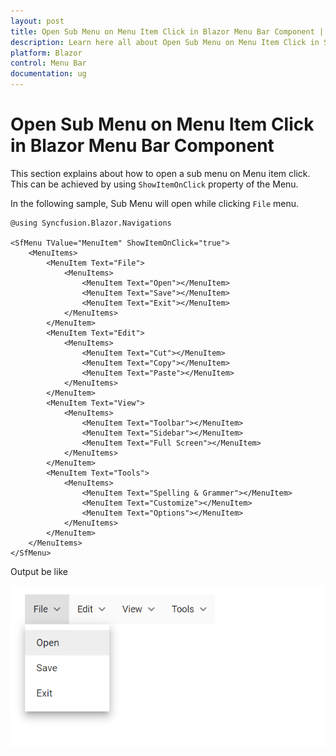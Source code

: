 ```yaml
---
layout: post
title: Open Sub Menu on Menu Item Click in Blazor Menu Bar Component | Syncfusion
description: Learn here all about Open Sub Menu on Menu Item Click in Syncfusion Blazor Menu Bar component and more.
platform: Blazor
control: Menu Bar 
documentation: ug
---
```


# Open Sub Menu on Menu Item Click in Blazor Menu Bar Component

This section explains about how to open a sub menu on Menu item click. This can be achieved by using `ShowItemOnClick` property of the Menu.

In the following sample, Sub Menu will open while clicking `File` menu.

```cshtml
@using Syncfusion.Blazor.Navigations

<SfMenu TValue="MenuItem" ShowItemOnClick="true">
    <MenuItems>
        <MenuItem Text="File">
            <MenuItems>
                <MenuItem Text="Open"></MenuItem>
                <MenuItem Text="Save"></MenuItem>
                <MenuItem Text="Exit"></MenuItem>
            </MenuItems>
        </MenuItem>
        <MenuItem Text="Edit">
            <MenuItems>
                <MenuItem Text="Cut"></MenuItem>
                <MenuItem Text="Copy"></MenuItem>
                <MenuItem Text="Paste"></MenuItem>
            </MenuItems>
        </MenuItem>
        <MenuItem Text="View">
            <MenuItems>
                <MenuItem Text="Toolbar"></MenuItem>
                <MenuItem Text="Sidebar"></MenuItem>
                <MenuItem Text="Full Screen"></MenuItem>
            </MenuItems>
        </MenuItem>
        <MenuItem Text="Tools">
            <MenuItems>
                <MenuItem Text="Spelling & Grammer"></MenuItem>
                <MenuItem Text="Customize"></MenuItem>
                <MenuItem Text="Options"></MenuItem>
            </MenuItems>
        </MenuItem>
    </MenuItems>
</SfMenu>
```

Output be like

![Menu Sample](./../images/open-menu-onclick.png)
